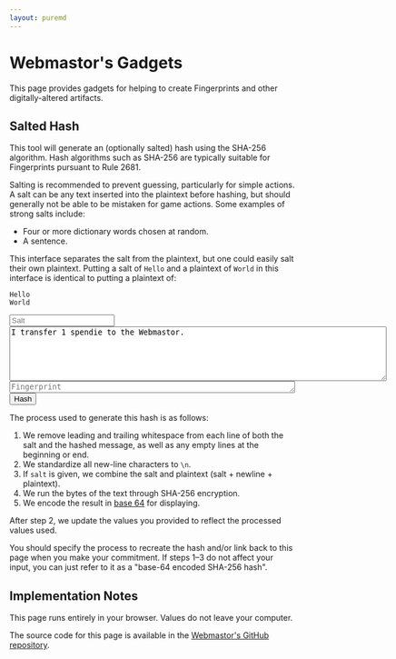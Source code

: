 ```yaml
---
layout: puremd
---
```

<script>
  async function handleHash() {
    const saltElement = document.getElementById("hash-salt");
    const plaintextElement = document.getElementById("hash-plaintext");
    const salt = saltElement.value.trim();
    const plaintext = plaintextElement
      .value
      .split(/\r?\n|\r|\n/g)
      .map((line) => line.trim())
      .join("\n")
      .trim();
    saltElement.value = salt;
    plaintextElement.value = plaintext;
    const saltedPlaintext = (salt + "\n" + plaintext).trim();
    const encodedPlaintext = new TextEncoder().encode(saltedPlaintext);
    const hashedMessage = await window.crypto.subtle.digest("SHA-256", encodedPlaintext);
    const encodedHashedMessage = btoa(
      new Uint8Array(hashedMessage)
        .reduce((data, byte) => data + String.fromCharCode(byte), '')
    );
    const output = document.getElementById("hash-output");
    output.value = encodedHashedMessage;
  }
</script>

# Webmastor's Gadgets

This page provides gadgets for helping to create Fingerprints and other digitally-altered artifacts.

## Salted Hash

This tool will generate an (optionally salted) hash using the SHA-256 algorithm. Hash algorithms such as SHA-256 are typically suitable for Fingerprints pursuant to Rule 2681.

Salting is recommended to prevent guessing, particularly for simple actions. A salt can be any text inserted into the plaintext before hashing, but should generally not be able to be mistaken for game actions. Some examples of strong salts include:

- Four or more dictionary words chosen at random.
- A sentence.

This interface separates the salt from the plaintext, but one could easily salt their own plaintext. Putting a salt of `Hello` and a plaintext of `World` in this interface is identical to putting a plaintext of:

```plaintext
Hello
World
```

<input type="text" id="hash-salt" name="hash-salt" placeholder="Salt" />

<textarea id="hash-plaintext" name="hash-plaintext" rows="6" cols="80" placeholder="Plaintext">
I transfer 1 spendie to the Webmastor.
</textarea>

<textarea id="hash-output" name="hash-output" rows="1" cols="60" placeholder="Fingerprint" readonly>
</textarea>

<input type="button" value="Hash" onclick="handleHash();">

The process used to generate this hash is as follows:

1. We remove leading and trailing whitespace from each line of both the salt and the hashed message, as well as any empty lines at the beginning or end.
2. We standardize all new-line characters to `\n`.
3. If `salt` is given, we combine the salt and plaintext (salt + newline + plaintext).
4. We run the bytes of the text through SHA-256 encryption.
5. We encode the result in [base 64](<https://en.wikipedia.org/wiki/Base64>) for displaying.

After step 2, we update the values you provided to reflect the processed values used.

You should specify the process to recreate the hash and/or link back to this page when you make your commitment. If steps 1–3 do not affect your input, you can just refer to it as a "base-64 encoded SHA-256 hash".

## Implementation Notes

This page runs entirely in your browser. Values do not leave your computer.

The source code for this page is available in the [Webmastor's GitHub repository](<https://github.com/AgoraNomic/Webmastor/blob/gh-pages/gadgets.md?plain=1>).
